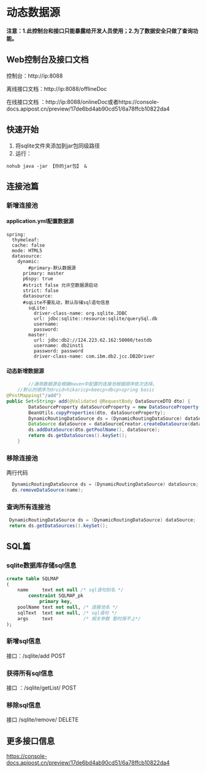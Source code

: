 # 动态数据源

**注意：1.此控制台和接口只能暴露给开发人员使用；2.为了数据安全只做了查询功能。**

## Web控制台及接口文档

控制台：http://ip:8088

离线接口文档：http://ip:8088/offlineDoc

在线接口文档 ：http://ip:8088/onlineDoc或者https://console-docs.apipost.cn/preview/17de6bd4ab90cd51/6a78ffcb10822da4

## 快速开始
1. 将sqlite文件夹添加到jar包同级路径
2. 运行：
```bas
nohub java -jar 【你的jar包】 &
```



## 连接池篇

### 	新增连接池

#### application.yml配置数据源

```properties
spring:
  thymeleaf:
  cache: false
  mode: HTML5
  datasource:
    dynamic:
    	#primary-默认数据源
      primary: master 
      p6spy: true
      #strict false 允许空数据源启动
      strict: false
      datasource:
      #sqLite不要乱动，默认存储sql语句信息
        sqLite:
          driver-class-name: org.sqlite.JDBC
          url: jdbc:sqlite::resource:sqlite/querySql.db
          username:
          password:
        master:
          url: jdbc:db2://124.223.62.162:50000/testdb
          username: db2inst1
          password: password
          driver-class-name: com.ibm.db2.jcc.DB2Driver
```



#### 动态新增数据源

```java
		//通用数据源会根据maven中配置的连接池根据顺序依次选择。
    //默认的顺序为druid>hikaricp>beecp>dbcp>spring basic
@PostMapping("/add")
public Set<String> add(@Validated @RequestBody DataSourceDTO dto) {
        DataSourceProperty dataSourceProperty = new DataSourceProperty(); 
        BeanUtils.copyProperties(dto, dataSourceProperty);
        DynamicRoutingDataSource ds = (DynamicRoutingDataSource) dataSource;
        DataSource dataSource = dataSourceCreator.createDataSource(dataSourceProperty);
        ds.addDataSource(dto.getPoolName(), dataSource);
        return ds.getDataSources().keySet();
    }
```



### 移除连接池

两行代码

```java
  DynamicRoutingDataSource ds = (DynamicRoutingDataSource) dataSource;
  ds.removeDataSource(name);
```

### 查询所有连接池

```java
 DynamicRoutingDataSource ds = (DynamicRoutingDataSource) dataSource;
 return ds.getDataSources().keySet();
```

## SQL篇

### sqlite数据库存储sql信息

```sql
create table SQLMAP
(
    name     text not null /* sql语句别名 */
        constraint SQLMAP_pk
            primary key,
    poolName text not null, /* 连接池名 */
    sqlText  text not null, /* sql语句 */
    args     text           /* 相关参数 暂时用不上*/
);
```



### 新增sql信息

接口：/sqlite/add  POST

### 获得所有sql信息

接口 ：/sqlite/getList/ POST

### 移除sql信息

接口 /sqlite/remove/ DELETE

## 更多接口信息

https://console-docs.apipost.cn/preview/17de6bd4ab90cd51/6a78ffcb10822da4

